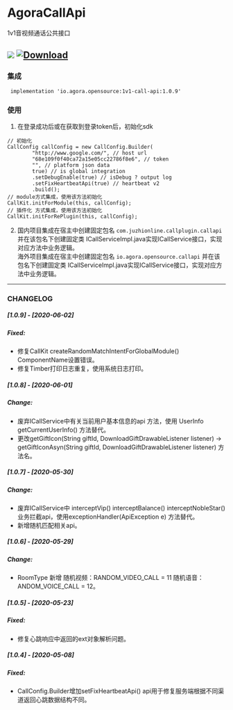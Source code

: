 # AgoraCallApi

1v1音视频通话公共接口

![](https://travis-ci.org/pengfeigao/AgoraCallApi.svg?branch=master) [ ![Download](https://api.bintray.com/packages/akid/maven/1v1-call-api/images/download.svg) ](https://bintray.com/akid/maven/1v1-call-api/_latestVersion)
---

### 集成

```
 implementation 'io.agora.opensource:1v1-call-api:1.0.9'
```

### 使用

1. 在登录成功后或在获取到登录token后，初始化sdk

```
// 初始化
CallConfig callConfig = new CallConfig.Builder(
        "http://www.google.com/", // host url
        "68e109f0f40ca72a15e05cc22786f8e6", // token
        "", // platform json data
        true) // is global integration
        .setDebugEnable(true) // isDebug ? output log
        .setFixHeartbeatApi(true) // heartbeat v2
        .build();
// module方式集成，使用该方法初始化
CallKit.initForModule(this, callConfig);
// 插件化 方式集成，使用该方法初始化
CallKit.initForRePlugin(this, callConfig);
```

2. 国内项目集成在宿主中创建固定包名 `com.juzhionline.callplugin.callapi` 并在该包名下创建固定类 ICallServiceImpl.java实现ICallService接口，实现对应方法中业务逻辑。</br>
海外项目集成在宿主中创建固定包名 `io.agora.opensource.callapi` 并在该包名下创建固定类 ICallServiceImpl.java实现ICallService接口，实现对应方法中业务逻辑。</br>

---

### CHANGELOG

##### [1.0.9] - [2020-06-02]

##### Fixed:

- 修复CallKit createRandomMatchIntentForGlobalModule() ComponentName设置错误。
- 修复Timber打印日志重复，使用系统日志打印。

##### [1.0.8] - [2020-06-01]

##### Change:

- 废弃ICallService中有关当前用户基本信息的api 方法，使用 UserInfo getCurrentUserInfo() 方法替代。
- 更改getGiftIcon(String giftId, DownloadGiftDrawableListener listener) -> getGiftIconAsyn(String giftId, DownloadGiftDrawableListener listener) 方法名。

##### [1.0.7] - [2020-05-30]

##### Change: 

- 废弃ICallService中 interceptVip() interceptBalance() interceptNobleStar() 业务拦截api，使用exceptionHandler(ApiException e) 方法替代。
- 新增随机匹配相关api。

##### [1.0.6] - [2020-05-29]

##### Change: 

- RoomType 新增 随机视频：RANDOM_VIDEO_CALL = 11 随机语音：ANDOM_VOICE_CALL = 12。

##### [1.0.5] - [2020-05-23]

##### Fixed:

- 修复心跳响应中返回的ext对象解析问题。

##### [1.0.4] - [2020-05-08]

##### Fixed:

- CallConfig.Builder增加setFixHeartbeatApi() api用于修复服务端根据不同渠道返回心跳数据结构不同。
